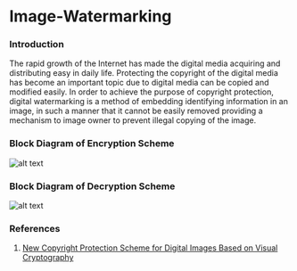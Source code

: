 # Image-Watermarking

### Introduction

The rapid growth of the Internet has made the digital media acquiring and distributing easy in daily life. Protecting the copyright of the digital media has become an important topic due to digital media can be copied and modified easily. In order to achieve the purpose of copyright protection, digital watermarking is a method of embedding identifying information in an image, in such a manner that it cannot be easily removed providing a mechanism to image owner to prevent illegal copying of the image.

### Block Diagram of Encryption Scheme

![alt text](https://github.com/shubham-iitg-ece/Image-Watermarking/blob/master/images/Encryption%20Block%20Diagram.png "Encryption Scheme")

### Block Diagram of Decryption Scheme

![alt text](https://github.com/shubham-iitg-ece/Image-Watermarking/blob/master/images/Encryption%20Block%20Diagram.png "Decryption Scheme")

### References

1) [New Copyright Protection Scheme for Digital Images Based on Visual Cryptography](https://www.tandfonline.com/doi/full/10.1080/03772063.2017.1324328)
